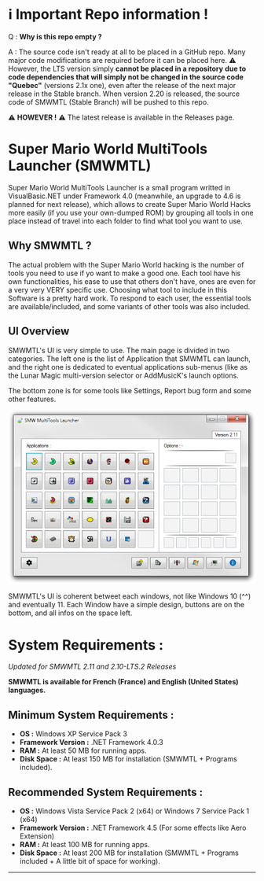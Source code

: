 # ℹ️ **Important Repo information !**
Q : **Why is this repo empty ?**

A : The source code isn't ready at all to be placed in a GitHub repo. Many major code modifications are required before it can be placed here.
:warning: However, the LTS version simply **cannot be placed in a repository** **due to code dependencies that will simply not be changed in the source code "Quebec"** (versions 2.1x one), even after the release of the next major release in the Stable branch. When version 2.20 is released, the source code of SMWMTL (Stable Branch) will be pushed to this repo.

⚠️ **HOWEVER !** ⚠️ The latest release is available in the Releases page.

# Super Mario World MultiTools Launcher (SMWMTL)
Super Mario World MultiTools Launcher is a small program writted in VisualBasic.NET under Framework 4.0 (meanwhile, an upgrade to 4.6 is planned for next release), which allows to create Super Mario World Hacks more easily (if you use your own-dumped ROM) by grouping all tools in one place instead of travel into each folder to find what tool you want to use.

## Why SMWMTL ?

The actual problem with the Super Mario World hacking is the number of tools you need to use if yo want to make a good one. Each tool have his own functionalities, his ease to use that others don't have, ones are even for a very very VERY specific use. Choosing what tool to include in this Software is a pretty hard work. To respond to each user, the essential tools are available/included, and some variants of other tools was also included.

## UI Overview

SMWMTL's UI is very simple to use. The main page is divided in two categories.
The left one is the list of Application that SMWMTL can launch, and the right one is dedicated to eventual applications sub-menus (like as the Lunar Magic multi-version selector or AddMusicK's launch options.

The bottom zone is for some tools like Settings, Report bug form and some other features.

![SMWMTL211](https://github.com/Kiki79250CoC/SMWMTL/blob/a32d298c62ff3199ba6b8e5f3aa66f46454f8c93/Releases/Images/SMWMTL211.png)

SMWMTL's UI is coherent betweet each windows, not like Windows 10 (^^) and eventually 11. Each Window have a simple design, buttons are on the bottom, and all infos on the space left.

# System Requirements :
_Updated for SMWMTL 2.11 and 2.10-LTS.2 Releases_

**SMWMTL is available for French (France) and English (United States) languages.**

## Minimum System Requirements :
- **OS                :** Windows XP Service Pack 3
- **Framework Version :** .NET Framework 4.0.3
- **RAM               :** At least 50 MB for running apps.
- **Disk Space        :** At least 150 MB for installation (SMWMTL + Programs included).
## Recommended System Requirements :
- **OS                :** Windows Vista Service Pack 2 (x64) or Windows 7 Service Pack 1 (x64)
- **Framework Version :** .NET Framework 4.5 (For some effects like Aero Extension)
- **RAM               :** At least 100 MB for running apps.
- **Disk Space        :** At least 200 MB for installation (SMWMTL + Programs included + A little bit of space for working).
------------------------
